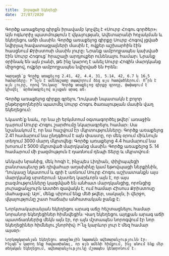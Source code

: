 ```yaml
---
title:  Զորացած եկեղեցի
date:  27/07/2020
---
```


Գործք առաքելոց գիրքն իրավամբ կոչվել է «Սուրբ Հոգու գործեր»։ Այն ոգևորիչ պատմություն է վկայության, Ավետարանի հռչակման և եկեղեցու աճի մասին։ Գործք առաքելոց գիրքը Սուրբ Հոգով լցված նվիրյալ հավատացյալների մասին է, ովքեր աշխարհին էին հասցնում Քրիստոսի մասին լուրը։ Նրանք ամբողջապես կախված էին Սուրբ Հոգուց՝ հրաշալի արդյուքեր ունենալու համար։ Նրանք օրինակ են այն բանի, թե ինչ կարող է անել Սուրբ Հոգին մարդկանց միջոցով, ովքեր ամբողջապես նվիրված են Իրեն։

`Կարդացե՛ք Գործք առաքելոց 2.41, 42, 4.4, 31, 5.14, 42, 6.7 և 16.5 համարները։ Ի՞նչն է ամենաշատը տպավորում ձեզ այս հատվածներում։ Ո՞րն է այն լուրը, որով Ղուկասը՝ Գործք առաքելոց գիրքը գրողը, փափագում է կիսվել՝ արձանագրելով այսքան արագ աճ։`

Գործք առաքելոց գիրքը գրելու Ղուկասի նպատակն է բոլոր ընթերցողներին պատմել Սուրբ Հոգու ծառայության մասին վաղ եկեղեցում։

Նկատե՛ք նաև, որ նա չի երկմտում օգտագործել թվեր՝ առաջին դարում Սուրբ Հոգու շարժումը նկարագրելու համար։ Սա նշանակում է, որ նա հաշվում էր մկրտությունները։ Գործք առաքելոց 2.41 համարում նա ընդգծում է այն փաստը, որ մեկ օրում միևնույն տեղում 3000 մարդ մկրտվեց։ Գործք առաքելոց 4.4 համարում նա խոսում է 5000 մկրտված մարդկանց մասին։ Գործք առաքելոց 5. 14 համարում մի բազմություն է դառնում դեպի Տերը և մկրտվում։

Անկախ նրանից, մեկ հոգի է, ինչպես Լիդիան, փիլիպպեցի բանտապետը թե դիվահար աղախինը կամ եթովպացի ներքինին, Ղուկասը նկատում և գրի է առնում Սուրբ Հոգու աշխատանքն այս մարդկանց սրտերում։ Այստեղ կարևորն այն է, որ այս բազմությունները կազմված են անհատ մարդկանցից, որոնցից յուրաքանչյուրն Աստծո զավակն է, ում համար Հիսուս Քրիստոսը մահացավ։ Այո՛, մենք սիրում ենք մեծ թվեր, սակայն, ի վերջո, վկայությունը շատ հաճախ անհատական ջանք է։

Նորկտակարանյան եկեղեցու արագ աճը հեշտացնելու համար նորանոր եկեղեցիներ հիմնվեցին։ Վաղ եկեղեցու այդքան արագ աճի պատճառներից մեկն այն էր, որ այն մշտապես նորոգվում էր նոր եկեղեցիներ հիմնելու շնորհիվ։ Ի՜նչ կարևոր լուր է մեզ համար այսօր։

`Նորկտակարանյան եկեղեցու առաջնային նպատակն ավետարանչությունն էր։ Ինչպե՞ս կարող ենք հավաստիանալ, որ այն ամենի հիմքում, ինչ անում ենք մեր տեղական եկեղեցում, ավետարանչությունը մշտապես կենտրոնում է։`